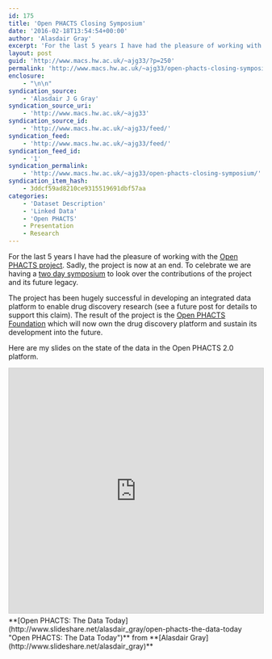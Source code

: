 ```yaml
---
id: 175
title: 'Open PHACTS Closing Symposium'
date: '2016-02-18T13:54:54+00:00'
author: 'Alasdair Gray'
excerpt: 'For the last 5 years I have had the pleasure of working with the Open PHACTS project. Sadly, the project is now at an end. To celebrate we are having a two day symposium to look over the contributions of the project and its future legacy. The project has been hugely successful in developing an [&hellip;]'
layout: post
guid: 'http://www.macs.hw.ac.uk/~ajg33/?p=250'
permalink: 'http://www.macs.hw.ac.uk/~ajg33/open-phacts-closing-symposium/'
enclosure:
    - "\n\n"
syndication_source:
    - 'Alasdair J G Gray'
syndication_source_uri:
    - 'http://www.macs.hw.ac.uk/~ajg33'
syndication_source_id:
    - 'http://www.macs.hw.ac.uk/~ajg33/feed/'
syndication_feed:
    - 'http://www.macs.hw.ac.uk/~ajg33/feed/'
syndication_feed_id:
    - '1'
syndication_permalink:
    - 'http://www.macs.hw.ac.uk/~ajg33/open-phacts-closing-symposium/'
syndication_item_hash:
    - 3ddcf59ad8210ce9315519691dbf57aa
categories:
    - 'Dataset Description'
    - 'Linked Data'
    - 'Open PHACTS'
    - Presentation
    - Research
---
```


For the last 5 years I have had the pleasure of working with the [Open PHACTS project](http://www.openphacts.org/). Sadly, the project is now at an end. To celebrate we are having a [two day symposium](http://www.openphactsfoundation.org/linking-life-science-data-final-speakers-and-agenda/#more-3176) to look over the contributions of the project and its future legacy.

The project has been hugely successful in developing an integrated data platform to enable drug discovery research (see a future post for details to support this claim). The result of the project is the [Open PHACTS Foundation](http://www.openphactsfoundation.org/) which will now own the drug discovery platform and sustain its development into the future.

Here are my slides on the state of the data in the Open PHACTS 2.0 platform.

<iframe allowfullscreen="allowfullscreen" frameborder="0" height="485" marginheight="0" marginwidth="0" scrolling="no" src="http://www.slideshare.net/slideshow/embed_code/key/e55Rfe4jWDhInX" style="border: 1px solid #CCC; border-width: 1px; margin-bottom: 5px; max-width: 100%;" width="595"> </iframe>

<div style="margin-bottom: 5px;"> **[Open PHACTS: The Data Today](http://www.slideshare.net/alasdair_gray/open-phacts-the-data-today "Open PHACTS: The Data Today")**  from **[Alasdair Gray](http://www.slideshare.net/alasdair_gray)**</div>